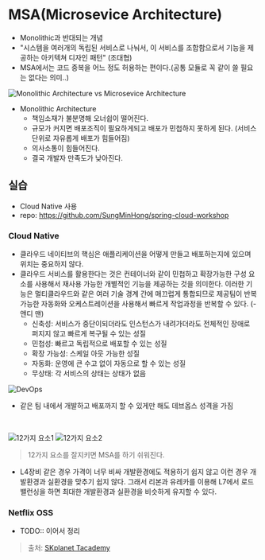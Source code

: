 # MSA(Microsevice Architecture)
- Monolithic과 반대되는 개념
- "시스템을 여러개의 독립된 서비스로 나눠서, 이 서비스를 조합함으로서 기능을 제공하는 아키텍쳐 디자인 패턴" (조대협)
- MSA에서는 코드 중복을 어느 정도 허용하는 편이다.(공통 모듈로 꼭 같이 쓸 필요는 없다는 의미..)

![Monolithic Architecture vs Microsevice Architecture](https://www.zirous.com/wp-content/uploads/2018/08/Microservice-Architecture-01.png)
- Monolithic Architecture
  - 책임소재가 불분명해 오너쉽이 떨어진다.
  - 규모가 커지면 배포조직이 필요하게되고 배포가 민첩하지 못하게 된다. (서비스 단위로 자유롭게 배포가 힘들어짐)
  - 의사소통이 힘들어진다.
  - 결국 개발자 만족도가 낮아진다.

## 실습
- Cloud Native 사용
- repo: https://github.com/SungMinHong/spring-cloud-workshop

### Cloud Native
- 클라우드 네이티브의 핵심은 애플리케이션을 어떻게 만들고 배포하는지에 있으며 위치는 중요하지 않다.
- 클라우드 서비스를 활용한다는 것은 컨테이너와 같이 민첩하고 확장가능한 구성 요소를 사용해서 재사용 가능한 개별적인 기능을 제공하는 것을 의미한다. 이러한 기능은 멀티클라우드와 같은 여러 기술 경계 간에 매끄럽게 통합되므로 제공팀이 반복 가능한 자동화와 오케스트레이션을 사용해서 빠르게 작업과정을 반복할 수 있다. (- 앤디 맨)
  - 신축성: 서비스가 중단이되더라도 인스턴스가 내려가더라도 전체적인 장애로 퍼지지 않고 빠르게 복구될 수 있는 성질 
  - 민첩성: 빠르고 독립적으로 배포할 수 있는 성질 
  - 확장 가능성: 스케일 아웃 가능한 성질
  - 자동화: 운영에 큰 수고 없이 자동으로 할 수 있는 성질
  - 무상태: 각 서비스의 상태는 상태가 없음

![DevOps](https://user-images.githubusercontent.com/18229419/66267356-e94fa880-e86a-11e9-8658-84676f818a5e.png)
- 같은 팀 내에서 개발하고 배포까지 할 수 있게만 해도 데브옵스 성격을 가짐

<br/>

![12가지 요소1](https://user-images.githubusercontent.com/18229419/66267358-f2d91080-e86a-11e9-8bc3-2e27ef403596.png)
![12가지 요소2](https://user-images.githubusercontent.com/18229419/66267442-bce85c00-e86b-11e9-9911-915a913a1469.png)
> 12가지 요소를 잘지키면 MSA를 하기 쉬워진다.

- L4장비 같은 경우 가격이 너무 비싸 개발환경에도 적용하기 쉽지 않고 이런 경우 개발환경과 실환경을 맞추기 쉽지 않다. 그래서 리본과 유레카를 이용해 L7에서 로드밸런싱을 하면 최대한 개발환경과 실환경을 비슷하게 유지할 수 있다.

### Netflix OSS
- TODO:: 이어서 정리

> 출처: [SKplanet Tacademy](https://www.youtube.com/watch?v=mJMzV6GCmPw)

